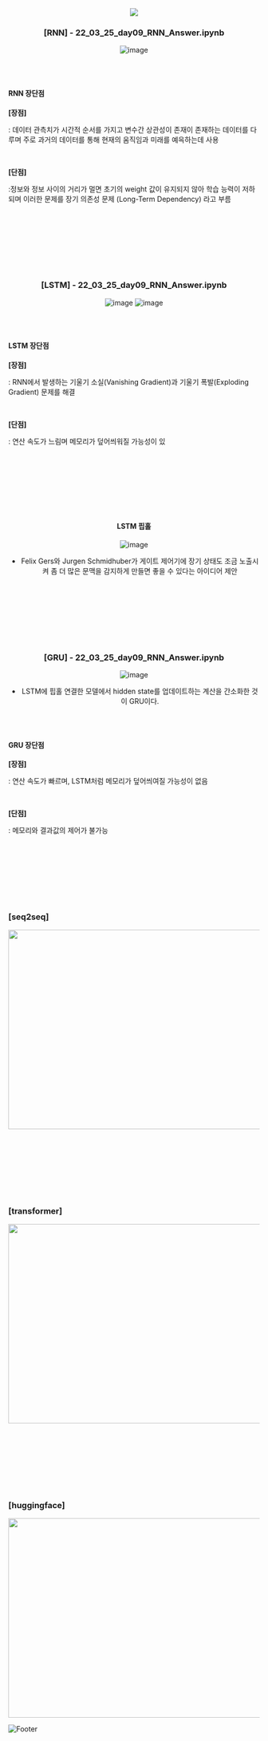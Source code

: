 <div align="center">
  
  <img src="https://capsule-render.vercel.app/api?type=waving&color=gradient&height=200&section=header&text=NLP&fontSize=50" />
  
  ### [RNN] - 22_03_25_day09_RNN_Answer.ipynb
  
  ![image](https://user-images.githubusercontent.com/37567501/174435532-015c35c4-e4e3-4c8e-90aa-1ede117e101b.png)
  
</div>

  <br/><br/>
  
  #### RNN 장단점
  
  **[장점]**
  
  : 데이터 관측치가 시간적 순서를 가지고 변수간 상관성이 존재이 존재하는 데이터를 다루며 주로 과거의 데이터를 통해 현재의 움직임과 미래를 예윽하는데 사용
  
  <br/>
  
  **[단점]**
  
  :정보와 정보 사이의 거리가 멀면 초기의 weight 값이 유지되지 않아 학습 능력이 저하되며 이러한 문제를 장기 의존성 문제 (Long-Term Dependency) 라고 부름
  
  <br/><br/>
  ---
  <br/><br/>

<div align="center">
  
  ### [LSTM] - 22_03_25_day09_RNN_Answer.ipynb
  
  ![image](https://user-images.githubusercontent.com/37567501/174436482-bdde3a14-54bb-4a96-863d-05b2591fe8f8.png)
  ![image](https://user-images.githubusercontent.com/37567501/174436360-7c10e338-4c71-4135-af90-daaa3197f59b.png)

</div>

  <br/><br/>
  
  #### LSTM 장단점
  
  **[장점]**
  
  : RNN에서 발생하는 기울기 소실(Vanishing Gradient)과 기울기 폭발(Exploding Gradient) 문제를 해결
  
  <br/>
  
  **[단점]**
  
  : 연산 속도가 느림며 메모리가 덮어씌워질 가능성이 있
  
  <br/><br/>
  ---
  <br/><br/>
  
<div align="center">
  
  #### LSTM 핍홀
  
  ![image](https://user-images.githubusercontent.com/37567501/174436764-cfc33413-3936-47a0-9844-4e30cac5c448.png)
  
  - Felix Gers와 Jurgen Schmidhuber가 게이트 제어기에 장기 상태도 조금 노출시켜 좀 더 많은 문맥을 감지하게 만들면 좋을 수 있다는 아이디어 제안
</div>

  <br/><br/>
  ---
  <br/><br/>
  
  
<div align="center">
  
  ### [GRU] - 22_03_25_day09_RNN_Answer.ipynb
  
  ![image](https://user-images.githubusercontent.com/37567501/174436580-a76e8428-4bde-45e4-aee9-4c5ea732002c.png)
  
  - LSTM에 핍홀 연결한 모델에서 hidden state를 업데이트하는 계산을 간소화한 것이 GRU이다.
  
</div>

  <br/><br/>
  
  #### GRU 장단점
  
  **[장점]**
  
  : 연산 속도가 빠르며, LSTM처럼 메모리가 덮어씌여질 가능성이 없음
  
  <br/>
  
  **[단점]**
  
  : 메모리와 결과값의 제어가 불가능
  
  
  <br/><br/>
  ---
  <br/><br/>
  
  
  ### [seq2seq]
  <img src=https://user-images.githubusercontent.com/37567501/174423209-69e83f82-3846-48f3-901e-20f40ec46e4a.png width="850" height="400"/>
  
  <br/><br/>
  ---
  <br/><br/>
  
  ### [transformer]
  <img src=https://user-images.githubusercontent.com/37567501/174423209-69e83f82-3846-48f3-901e-20f40ec46e4a.png width="850" height="400"/>
  
  <br/><br/>
  ---
  <br/><br/>
  
  ### [huggingface]
  <img src=https://user-images.githubusercontent.com/37567501/174423209-69e83f82-3846-48f3-901e-20f40ec46e4a.png width="850" height="400"/>
  
  
  ![Footer](https://capsule-render.vercel.app/api?type=waving&color=gradient&height=200&section=footer)

